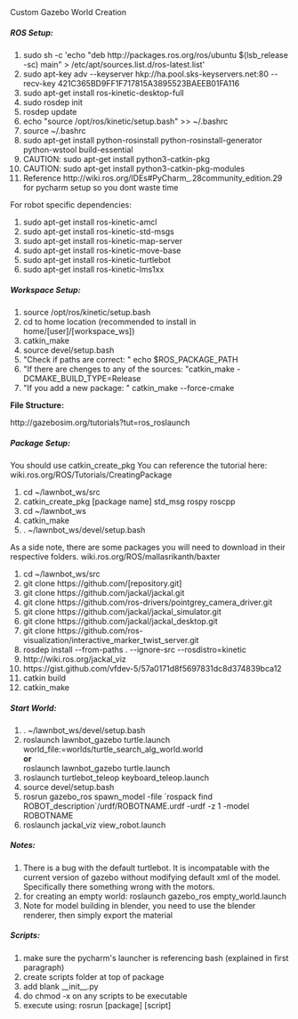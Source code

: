 <html>
<body>
    <a link="http://gazebosim.org/tutorials?tut=ros_roslaunch"> 
        Custom Gazebo World Creation
    </a>
    <h5>
        <b>ROS Setup:</b>
    </h5>
    <p>
        <ol>
            <li>sudo sh -c 'echo "deb http://packages.ros.org/ros/ubuntu $(lsb_release -sc) main" > /etc/apt/sources.list.d/ros-latest.list'</li>
            <li>sudo apt-key adv --keyserver hkp://ha.pool.sks-keyservers.net:80 --recv-key 421C365BD9FF1F717815A3895523BAEEB01FA116</li>
            <li>sudo apt-get install ros-kinetic-desktop-full</li>
            <li>sudo rosdep init</li>
            <li>rosdep update</li>
            <li>echo "source /opt/ros/kinetic/setup.bash" >> ~/.bashrc</li>
            <li>source ~/.bashrc</li>
            <li>sudo apt-get install python-rosinstall python-rosinstall-generator python-wstool build-essential</li>
            <li>CAUTION: sudo apt-get install python3-catkin-pkg</li>
            <li>CAUTION: sudo apt-get install python3-catkin-pkg-modules</li>
            <li>Reference http://wiki.ros.org/IDEs#PyCharm_.28community_edition.29 for pycharm setup so you dont waste time</li>
        </ol>
        <p> For robot specific dependencies: </p>
        <ol>
            <li>sudo apt-get install ros-kinetic-amcl</li>
            <li>sudo apt-get install ros-kinetic-std-msgs</li>
            <li>sudo apt-get install ros-kinetic-map-server</li>
            <li>sudo apt-get install ros-kinetic-move-base</li>
            <li>sudo apt-get install ros-kinetic-turtlebot</li>
            <li>sudo apt-get install ros-kinetic-lms1xx</li>
        </ol>
    </p>  
    <h5>
        <b>Workspace Setup:</b>
    </h5>
    <p>
        <ol>
            <li>source /opt/ros/kinetic/setup.bash</li>
            <li>cd to home location (recommended to install in home/[user]/[workspace_ws])</li>
            <li>catkin_make</li>
	    <li>source devel/setup.bash</li>
	    <li>"Check if paths are correct: " echo $ROS_PACKAGE_PATH</li>
            <li>"If there are chenges to any of the sources: "catkin_make -DCMAKE_BUILD_TYPE=Release</li>
	    <li>"If you add a new package: " catkin_make --force-cmake</li>
        </ol>
        <p><b>File Structure: </b></p>
        <a>http://gazebosim.org/tutorials?tut=ros_roslaunch</a>
    </p>
    <h5>
        <b>Package Setup:</b>
    </h5>
    <p>
        You should use catkin_create_pkg
        You can reference the tutorial here:
        <a>wiki.ros.org/ROS/Tutorials/CreatingPackage</a> 
        <ol>
            <li>cd ~/lawnbot_ws/src </li>
            <li>catkin_create_pkg [package name] std_msg rospy roscpp </li>
            <li>cd ~/lawnbot_ws </li>
            <li>catkin_make </li>
            <li>. ~/lawnbot_ws/devel/setup.bash </li>
        </ol>
        As a side note, there are some packages you will need to
        download in their respective folders.  
        <a>wiki.ros.org/ROS/mallasrikanth/baxter</a> 
        <ol>
            <li>cd ~/lawnbot_ws/src </li>
            <li>git clone https://github.com/[repository.git]</li>
            <li>git clone https://github.com/jackal/jackal.git</li>
            <li>git clone https://github.com/ros-drivers/pointgrey_camera_driver.git</li>
            <li>git clone https://github.com/jackal/jackal_simulator.git</li>
            <li>git clone https://github.com/jackal/jackal_desktop.git</li>
            <li>git clone https://github.com/ros-visualization/interactive_marker_twist_server.git</li>
            <li>rosdep install --from-paths . --ignore-src --rosdistro=kinetic</li>
            <li>http://wiki.ros.org/jackal_viz</li>
            <li>https://gist.github.com/vfdev-5/57a0171d8f5697831dc8d374839bca12</li>
            <li>catkin build</li>
            <li>catkin_make</li>
        </ol>
    </p>
    <h5>
        <b>Start World:</b>
    </h5>
    <p>
        <ol>
            <li>. ~/lawnbot_ws/devel/setup.bash </li>
            <li>
                roslaunch lawnbot_gazebo turtle.launch world_file:=worlds/turtle_search_alg_world.world
                <br><b>or</b><br>
                roslaunch lawnbot_gazebo turtle.launch 
            </li>
            <li>roslaunch turtlebot_teleop keyboard_teleop.launch</li>
            <li>source devel/setup.bash </li>
            <li>rosrun gazebo_ros spawn_model -file `rospack find ROBOT_description`/urdf/ROBOTNAME.urdf -urdf -z 1 -model ROBOTNAME
            <li>roslaunch jackal_viz view_robot.launch</li>
        </ol>
    </p>
    <h5>
        <b>Notes:</b>
    </h5>
    <p>
        <ol>
            <li>There is a bug with the default turtlebot. It is incompatable with the current
             version of gazebo without modifying default xml of the model. Specifically there something wrong with the motors.</li> 
            <li>for creating an empty world: roslaunch gazebo_ros empty_world.launch </li>
            <li>Note for model building in blender, you need to use the blender renderer, then simply export the material </li>
        </ol>
    </p>
        <h5>
        <b>Scripts:</b>
    </h5>
    <p>
        <ol>
            <li> make sure the pycharm's launcher is referencing bash (explained in first paragraph) </li>
            <li> create scripts folder at top of package </li>
            <li> add blank __init__.py </li>
            <li> do chmod -x on any scripts to be executable </li>
            <li> execute using: rosrun [package] [script] </li>
        </ol>
    </p>
</body>
</html>



